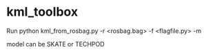 # kml_toolbox

Run python kml_from_rosbag.py -r <rosbag.bag> -f <flagfile.py> -m <model>

model can be SKATE or TECHPOD
